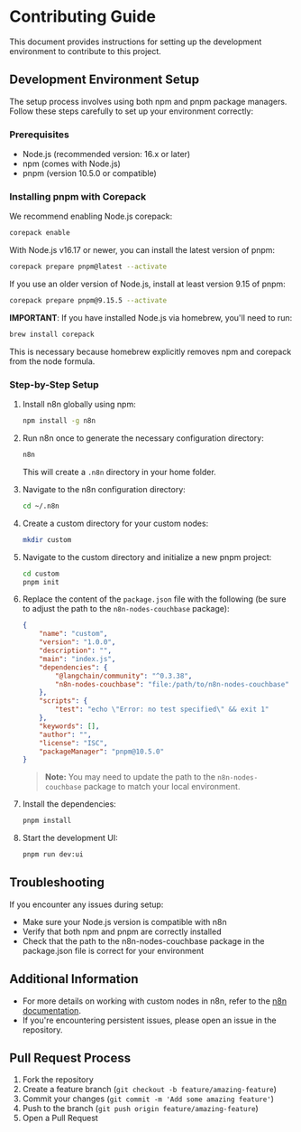 # Contributing Guide

This document provides instructions for setting up the development environment to contribute to this project.

## Development Environment Setup

The setup process involves using both npm and pnpm package managers. Follow these steps carefully to set up your environment correctly:

### Prerequisites

- Node.js (recommended version: 16.x or later)
- npm (comes with Node.js)
- pnpm (version 10.5.0 or compatible)

### Installing pnpm with Corepack

We recommend enabling Node.js corepack:

```bash
corepack enable
```

With Node.js v16.17 or newer, you can install the latest version of pnpm:

```bash
corepack prepare pnpm@latest --activate
```

If you use an older version of Node.js, install at least version 9.15 of pnpm:

```bash
corepack prepare pnpm@9.15.5 --activate
```

**IMPORTANT**: If you have installed Node.js via homebrew, you'll need to run:

```bash
brew install corepack
```

This is necessary because homebrew explicitly removes npm and corepack from the node formula.

### Step-by-Step Setup

1. Install n8n globally using npm:
	 ```bash
	 npm install -g n8n
	 ```

2. Run n8n once to generate the necessary configuration directory:
	 ```bash
	 n8n
	 ```
	 This will create a `.n8n` directory in your home folder.

3. Navigate to the n8n configuration directory:
	 ```bash
	 cd ~/.n8n
	 ```

4. Create a custom directory for your custom nodes:
	 ```bash
	 mkdir custom
	 ```

5. Navigate to the custom directory and initialize a new pnpm project:
	 ```bash
	 cd custom
	 pnpm init
	 ```

6. Replace the content of the `package.json` file with the following (be sure to adjust the path to the `n8n-nodes-couchbase` package):
	 ```json
	 {
		 "name": "custom",
		 "version": "1.0.0",
		 "description": "",
		 "main": "index.js",
		 "dependencies": {
			 "@langchain/community": "^0.3.38",
			 "n8n-nodes-couchbase": "file:/path/to/n8n-nodes-couchbase"
		 },
		 "scripts": {
			 "test": "echo \"Error: no test specified\" && exit 1"
		 },
		 "keywords": [],
		 "author": "",
		 "license": "ISC",
		 "packageManager": "pnpm@10.5.0"
	 }
	 ```

	 > **Note:** You may need to update the path to the `n8n-nodes-couchbase` package to match your local environment.

7. Install the dependencies:
	 ```bash
	 pnpm install
	 ```

8. Start the development UI:
	 ```bash
	 pnpm run dev:ui
	 ```

## Troubleshooting

If you encounter any issues during setup:

- Make sure your Node.js version is compatible with n8n
- Verify that both npm and pnpm are correctly installed
- Check that the path to the n8n-nodes-couchbase package in the package.json file is correct for your environment

## Additional Information

- For more details on working with custom nodes in n8n, refer to the [n8n documentation](https://docs.n8n.io/integrations/creating-nodes/code/).
- If you're encountering persistent issues, please open an issue in the repository.

## Pull Request Process

1. Fork the repository
2. Create a feature branch (`git checkout -b feature/amazing-feature`)
3. Commit your changes (`git commit -m 'Add some amazing feature'`)
4. Push to the branch (`git push origin feature/amazing-feature`)
5. Open a Pull Request
